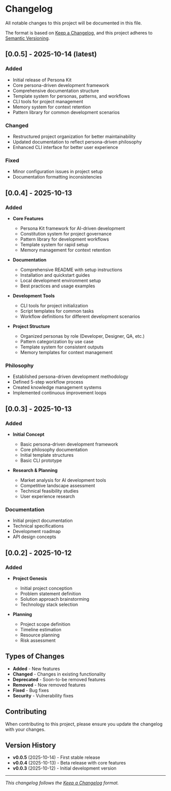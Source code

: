 # Changelog

All notable changes to this project will be documented in this file.

The format is based on [Keep a Changelog](https://keepachangelog.com/en/1.0.0/),
and this project adheres to [Semantic Versioning](https://semver.org/spec/v2.0.0.html).

## [0.0.5] - 2025-10-14 (latest)

### Added
- Initial release of Persona Kit
- Core persona-driven development framework
- Comprehensive documentation structure
- Template system for personas, patterns, and workflows
- CLI tools for project management
- Memory system for context retention
- Pattern library for common development scenarios

### Changed
- Restructured project organization for better maintainability
- Updated documentation to reflect persona-driven philosophy
- Enhanced CLI interface for better user experience

### Fixed
- Minor configuration issues in project setup
- Documentation formatting inconsistencies

## [0.0.4] - 2025-10-13

### Added
- **Core Features**
  - Persona Kit framework for AI-driven development
  - Constitution system for project governance
  - Pattern library for development workflows
  - Template system for rapid setup
  - Memory management for context retention

- **Documentation**
  - Comprehensive README with setup instructions
  - Installation and quickstart guides
  - Local development environment setup
  - Best practices and usage examples

- **Development Tools**
  - CLI tools for project initialization
  - Script templates for common tasks
  - Workflow definitions for different development scenarios

- **Project Structure**
  - Organized personas by role (Developer, Designer, QA, etc.)
  - Pattern categorization by use case
  - Template system for consistent outputs
  - Memory templates for context management

### Philosophy
- Established persona-driven development methodology
- Defined 5-step workflow process
- Created knowledge management systems
- Implemented continuous improvement loops

## [0.0.3] - 2025-10-13

### Added
- **Initial Concept**
  - Basic persona-driven development framework
  - Core philosophy documentation
  - Initial template structures
  - Basic CLI prototype

- **Research & Planning**
  - Market analysis for AI development tools
  - Competitive landscape assessment
  - Technical feasibility studies
  - User experience research

### Documentation
- Initial project documentation
- Technical specifications
- Development roadmap
- API design concepts

## [0.0.2] - 2025-10-12

### Added
- **Project Genesis**
  - Initial project conception
  - Problem statement definition
  - Solution approach brainstorming
  - Technology stack selection

- **Planning**
  - Project scope definition
  - Timeline estimation
  - Resource planning
  - Risk assessment

## Types of Changes

- **Added** - New features
- **Changed** - Changes in existing functionality
- **Deprecated** - Soon-to-be removed features
- **Removed** - Now removed features
- **Fixed** - Bug fixes
- **Security** - Vulnerability fixes

## Contributing

When contributing to this project, please ensure you update the changelog with your changes.

## Version History

- **v0.0.5** (2025-10-14) - First stable release
- **v0.0.4** (2025-10-13) - Beta release with core features
- **v0.0.3** (2025-10-12) - Initial development version

---

*This changelog follows the [Keep a Changelog](https://keepachangelog.com/en/1.0.0/) format.*